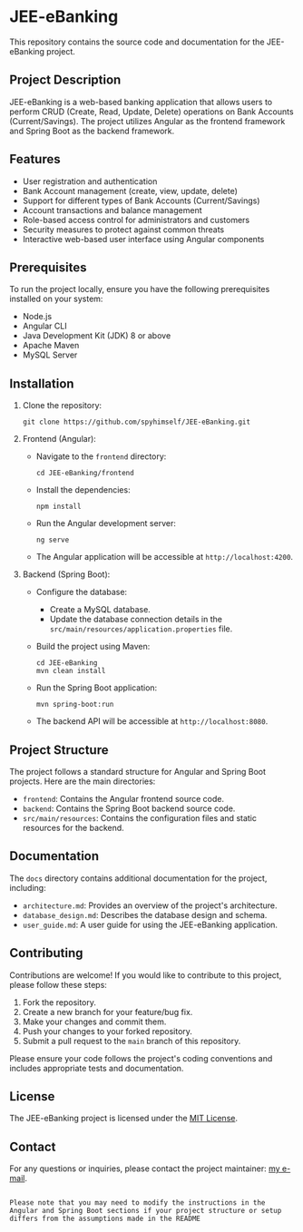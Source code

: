 # JEE-eBanking

This repository contains the source code and documentation for the JEE-eBanking project.

## Project Description

JEE-eBanking is a web-based banking application that allows users to perform CRUD (Create, Read, Update, Delete) operations on Bank Accounts (Current/Savings). The project utilizes Angular as the frontend framework and Spring Boot as the backend framework.

## Features

- User registration and authentication
- Bank Account management (create, view, update, delete)
- Support for different types of Bank Accounts (Current/Savings)
- Account transactions and balance management
- Role-based access control for administrators and customers
- Security measures to protect against common threats
- Interactive web-based user interface using Angular components

## Prerequisites

To run the project locally, ensure you have the following prerequisites installed on your system:

- Node.js
- Angular CLI
- Java Development Kit (JDK) 8 or above
- Apache Maven
- MySQL Server

## Installation

1. Clone the repository:

   ```shell
   git clone https://github.com/spyhimself/JEE-eBanking.git
   ```

2. Frontend (Angular):

   - Navigate to the `frontend` directory:

     ```shell
     cd JEE-eBanking/frontend
     ```

   - Install the dependencies:

     ```shell
     npm install
     ```

   - Run the Angular development server:

     ```shell
     ng serve
     ```

   - The Angular application will be accessible at `http://localhost:4200`.

3. Backend (Spring Boot):

   - Configure the database:
     - Create a MySQL database.
     - Update the database connection details in the `src/main/resources/application.properties` file.

   - Build the project using Maven:

     ```shell
     cd JEE-eBanking
     mvn clean install
     ```

   - Run the Spring Boot application:

     ```shell
     mvn spring-boot:run
     ```

   - The backend API will be accessible at `http://localhost:8080`.

## Project Structure

The project follows a standard structure for Angular and Spring Boot projects. Here are the main directories:

- `frontend`: Contains the Angular frontend source code.
- `backend`: Contains the Spring Boot backend source code.
- `src/main/resources`: Contains the configuration files and static resources for the backend.

## Documentation

The `docs` directory contains additional documentation for the project, including:

- `architecture.md`: Provides an overview of the project's architecture.
- `database_design.md`: Describes the database design and schema.
- `user_guide.md`: A user guide for using the JEE-eBanking application.

## Contributing

Contributions are welcome! If you would like to contribute to this project, please follow these steps:

1. Fork the repository.
2. Create a new branch for your feature/bug fix.
3. Make your changes and commit them.
4. Push your changes to your forked repository.
5. Submit a pull request to the `main` branch of this repository.

Please ensure your code follows the project's coding conventions and includes appropriate tests and documentation.

## License

The JEE-eBanking project is licensed under the [MIT License](LICENSE).

## Contact

For any questions or inquiries, please contact the project maintainer: [my e-mail](mailto:tararayman7@gmail.com).
```

Please note that you may need to modify the instructions in the Angular and Spring Boot sections if your project structure or setup differs from the assumptions made in the README
